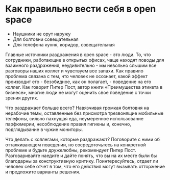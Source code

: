 # Как правильно вести себя в open space

* Наушники не орут наружу
* Для болтовни совещательная
* Для телефона кухня, коридор, совещательная

Главные источники раздражения в open space - это люди. То, что сотрудники, работающие в открытых офисах, чаще находят поводы для взаимного раздражения, неудивительно - мы невольно слышим все разговоры наших коллег и чувствуем все запахи. Как правило проблема связана с тем, что человек не осознает, какой эффект производит его - безобидное, как он полагает, - поведение на его коллег. Как говорит Питер Пост, автор книги «Преимущества этикета в бизнесе», многие люди не могут оценить свое поведение с точки зрения других.

Что раздражает больше всего? Навязчивая громкая болтовня на нерабочие темы, оставленные без присмотра трезвонящие мобильные телефоны, сильно пахнущая еда, неумеренное использование парфюмерии, несоблюдение правил гигиены и, конечно, подглядывание в чужие мониторы. 

Что делать с коллегами, которые раздражают? Поговорите с ними об отталкивающем поведении, но сосредоточьтесь на конкретной проблеме и будьте дружелюбны, рекомендует Питер Пост. Разговаривайте наедите и дайте понять, что вы на их месте были бы благодарны за конструктивную критику. Поинтересуйтесь, отдает ли человек себе отчет в том, что его действия могут вызывать отторжение и предложите варианты решения.
